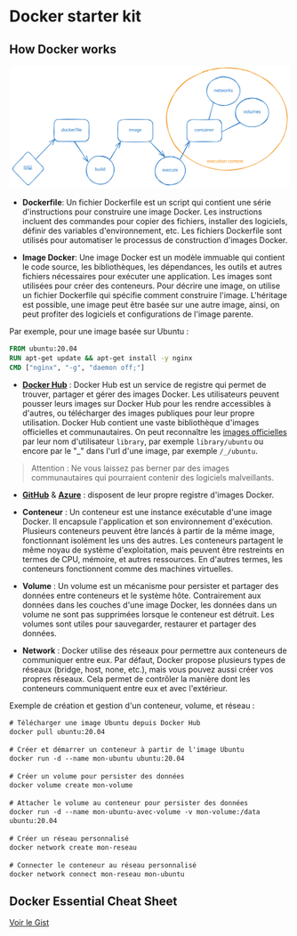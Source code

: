 # Docker starter kit

## How Docker works

![docker cycle de développement](./docker-development-cycle.svg)

- **Dockerfile**: Un fichier Dockerfile est un script qui contient une série d'instructions pour construire une image Docker. Les instructions incluent des commandes pour copier des fichiers, installer des logiciels, définir des variables d'environnement, etc. Les fichiers Dockerfile sont utilisés pour automatiser le processus de construction d'images Docker.

- **Image Docker**: Une image Docker est un modèle immuable qui contient le code source, les bibliothèques, les dépendances, les outils et autres fichiers nécessaires pour exécuter une application.
Les images sont utilisées pour créer des conteneurs. Pour décrire une image, on utilise un fichier Dockerfile qui spécifie comment construire l'image.
L'héritage est possible, une image peut être basée sur une autre image, ainsi, on peut profiter des logiciels et configurations de l'image parente.

Par exemple, pour une image basée sur Ubuntu :

```Dockerfile
FROM ubuntu:20.04
RUN apt-get update && apt-get install -y nginx
CMD ["nginx", "-g", "daemon off;"]
```

- [**Docker Hub**](https://hub.docker.com) : Docker Hub est un service de registre qui permet de trouver, partager et gérer des images Docker. Les utilisateurs peuvent pousser leurs images sur Docker Hub pour les 
rendre accessibles à d'autres, ou télécharger des images publiques pour leur propre utilisation. Docker Hub contient une vaste bibliothèque d'images officielles et communautaires.
On peut reconnaître les [images officielles](https://hub.docker.com/search?image_filter=official) par leur nom d'utilisateur `library`, par exemple `library/ubuntu` ou encore par le "_" dans l'url d'une image, par exemple `/_/ubuntu`.

> Attention : Ne vous laissez pas berner par des images communautaires qui pourraient contenir des logiciels malveillants.

- [**GitHub**](https://docs.github.com/fr/packages/working-with-a-github-packages-registry/working-with-the-docker-registry) & [**Azure**](https://azure.microsoft.com/fr-fr/products/container-registry/) : disposent de leur propre registre d'images Docker. 
 
- **Conteneur** : Un conteneur est une instance exécutable d'une image Docker. Il encapsule l'application et son environnement d'exécution. Plusieurs conteneurs peuvent être lancés à partir de la 
même image, fonctionnant isolément les uns des autres. Les conteneurs partagent le même noyau de système d'exploitation, mais peuvent être restreints en termes de CPU, mémoire, et autres ressources.
En d'autres termes, les conteneurs fonctionnent comme des machines virtuelles.

- **Volume** : Un volume est un mécanisme pour persister et partager des données entre conteneurs et le système hôte. Contrairement aux données dans les couches d'une image Docker, les données dans 
un volume ne sont pas supprimées lorsque le conteneur est détruit. Les volumes sont utiles pour sauvegarder, restaurer et partager des données.  

- **Network** : Docker utilise des réseaux pour permettre aux conteneurs de communiquer entre eux.
Par défaut, Docker propose plusieurs types de réseaux (bridge, host, none, etc.), mais vous pouvez aussi créer vos propres réseaux.
Cela permet de contrôler la manière dont les conteneurs communiquent entre eux et avec l'extérieur.

Exemple de création et gestion d'un conteneur, volume, et réseau :

```shell
# Télécharger une image Ubuntu depuis Docker Hub
docker pull ubuntu:20.04

# Créer et démarrer un conteneur à partir de l'image Ubuntu
docker run -d --name mon-ubuntu ubuntu:20.04

# Créer un volume pour persister des données
docker volume create mon-volume

# Attacher le volume au conteneur pour persister des données
docker run -d --name mon-ubuntu-avec-volume -v mon-volume:/data ubuntu:20.04

# Créer un réseau personnalisé
docker network create mon-reseau

# Connecter le conteneur au réseau personnalisé
docker network connect mon-reseau mon-ubuntu
```

## Docker Essential Cheat Sheet

[Voir le Gist](https://gist.github.com/abenevaut/051d8fd214476eceab54d8f4b46da700)
